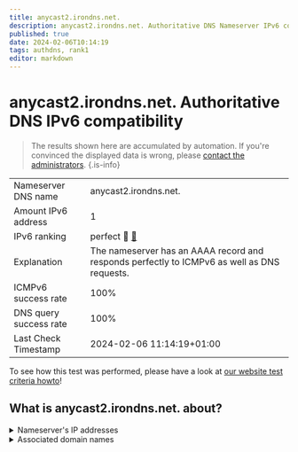 ```yaml
---
title: anycast2.irondns.net.
description: anycast2.irondns.net. Authoritative DNS Nameserver IPv6 compatibility
published: true
date: 2024-02-06T10:14:19
tags: authdns, rank1
editor: markdown
---
```


# anycast2.irondns.net. Authoritative DNS IPv6 compatibility

> The results shown here are accumulated by automation. If you're convinced the displayed data is wrong, please [contact the administrators](/howto/chat). 
{.is-info}




|   |   |
| - | - |
| Nameserver DNS name | anycast2.irondns.net.
| Amount IPv6 address | 1
| IPv6 ranking | perfect :1st_place_medal: [🔗](/howto/ranking) |
| Explanation | The nameserver has an AAAA record and responds perfectly to ICMPv6 as well as DNS requests. |
| ICMPv6 success rate | 100%|
| DNS query success rate | 100% |
| Last Check Timestamp | 2024-02-06 11:14:19+01:00 |

To see how this test was performed, please have a look at [our website test criteria howto](/howto/testcriteria/authdns)!


## What is anycast2.irondns.net. about?




<details>
<summary>Nameserver's IP addresses</summary>

2a01:5b0:5::5

</details>



<details>
<summary>Associated domain names</summary>

www.land.nrw

www.netaachen.de

</details>
